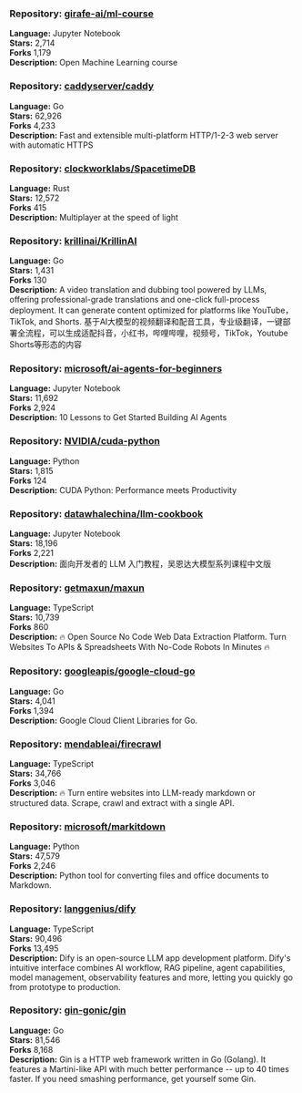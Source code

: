 ### **Repository:** [girafe-ai/ml-course](https://github.com/girafe-ai/ml-course)  

**Language:** Jupyter Notebook  
**Stars:** 2,714  
**Forks** 1,179  
**Description:** Open Machine Learning course  

### **Repository:** [caddyserver/caddy](https://github.com/caddyserver/caddy)  

**Language:** Go  
**Stars:** 62,926  
**Forks** 4,233  
**Description:** Fast and extensible multi-platform HTTP/1-2-3 web server with automatic HTTPS  

### **Repository:** [clockworklabs/SpacetimeDB](https://github.com/clockworklabs/SpacetimeDB)  

**Language:** Rust  
**Stars:** 12,572  
**Forks** 415  
**Description:** Multiplayer at the speed of light  

### **Repository:** [krillinai/KrillinAI](https://github.com/krillinai/KrillinAI)  

**Language:** Go  
**Stars:** 1,431  
**Forks** 130  
**Description:** A video translation and dubbing tool powered by LLMs, offering professional-grade translations and one-click full-process deployment. It can generate content optimized for platforms like YouTube，TikTok, and Shorts. 基于AI大模型的视频翻译和配音工具，专业级翻译，一键部署全流程，可以生成适配抖音，小红书，哔哩哔哩，视频号，TikTok，Youtube Shorts等形态的内容  

### **Repository:** [microsoft/ai-agents-for-beginners](https://github.com/microsoft/ai-agents-for-beginners)  

**Language:** Jupyter Notebook  
**Stars:** 11,692  
**Forks** 2,924  
**Description:** 10 Lessons to Get Started Building AI Agents  

### **Repository:** [NVIDIA/cuda-python](https://github.com/NVIDIA/cuda-python)  

**Language:** Python  
**Stars:** 1,815  
**Forks** 124  
**Description:** CUDA Python: Performance meets Productivity  

### **Repository:** [datawhalechina/llm-cookbook](https://github.com/datawhalechina/llm-cookbook)  

**Language:** Jupyter Notebook  
**Stars:** 18,196  
**Forks** 2,221  
**Description:** 面向开发者的 LLM 入门教程，吴恩达大模型系列课程中文版  

### **Repository:** [getmaxun/maxun](https://github.com/getmaxun/maxun)  

**Language:** TypeScript  
**Stars:** 10,739  
**Forks** 860  
**Description:** 🔥 Open Source No Code Web Data Extraction Platform. Turn Websites To APIs & Spreadsheets With No-Code Robots In Minutes 🔥  

### **Repository:** [googleapis/google-cloud-go](https://github.com/googleapis/google-cloud-go)  

**Language:** Go  
**Stars:** 4,041  
**Forks** 1,394  
**Description:** Google Cloud Client Libraries for Go.  

### **Repository:** [mendableai/firecrawl](https://github.com/mendableai/firecrawl)  

**Language:** TypeScript  
**Stars:** 34,766  
**Forks** 3,046  
**Description:** 🔥 Turn entire websites into LLM-ready markdown or structured data. Scrape, crawl and extract with a single API.  

### **Repository:** [microsoft/markitdown](https://github.com/microsoft/markitdown)  

**Language:** Python  
**Stars:** 47,579  
**Forks** 2,246  
**Description:** Python tool for converting files and office documents to Markdown.  

### **Repository:** [langgenius/dify](https://github.com/langgenius/dify)  

**Language:** TypeScript  
**Stars:** 90,496  
**Forks** 13,495  
**Description:** Dify is an open-source LLM app development platform. Dify's intuitive interface combines AI workflow, RAG pipeline, agent capabilities, model management, observability features and more, letting you quickly go from prototype to production.  

### **Repository:** [gin-gonic/gin](https://github.com/gin-gonic/gin)  

**Language:** Go  
**Stars:** 81,546  
**Forks** 8,168  
**Description:** Gin is a HTTP web framework written in Go (Golang). It features a Martini-like API with much better performance -- up to 40 times faster. If you need smashing performance, get yourself some Gin.  

